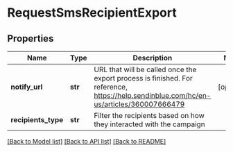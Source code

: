 # RequestSmsRecipientExport

## Properties
Name | Type | Description | Notes
------------ | ------------- | ------------- | -------------
**notify_url** | **str** | URL that will be called once the export process is finished. For reference, https://help.sendinblue.com/hc/en-us/articles/360007666479 | [optional] 
**recipients_type** | **str** | Filter the recipients based on how they interacted with the campaign | 

[[Back to Model list]](../README.md#documentation-for-models) [[Back to API list]](../README.md#documentation-for-api-endpoints) [[Back to README]](../README.md)


